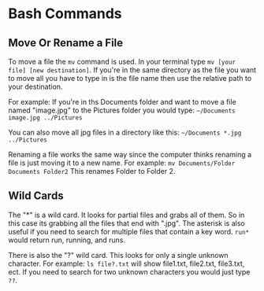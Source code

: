# Bash Commands

## Move Or Rename a File

To move a file the `mv` command is used. In your terminal type `mv [your file] [new destination]`.
If you're in the same directory as the file you want to move all you have to type in is the file name then use the relative path to your destination.

For example:
If you're in ths Documents folder and want to move a file named "image.jpg" to the Pictures folder you would type:
`~/Documents image.jpg ../Pictures`

You can also move all jpg files in a directory like this:
`~/Documents *.jpg ../Pictures`

Renaming a file works the same way since the computer thinks renaming a file is just moving it to a new name.
For example:
`mv Documents/Folder Documents Folder2`
This renames Folder to Folder 2.

## Wild Cards

The "*" is a wild card. It looks for partial files and grabs all of them. So in this case its grabbing all the files that end with ".jpg". The asterisk is also useful if you need to search for multiple files that contain a key word.
`run*` would return run, running, and runs.

There is also the "?" wild card. This looks for only a single unknown character. For example:
`ls file?.txt` will show file1.txt, file2.txt, file3.txt, ect.
If you need to search for two unknown characters you would just type `??`.
